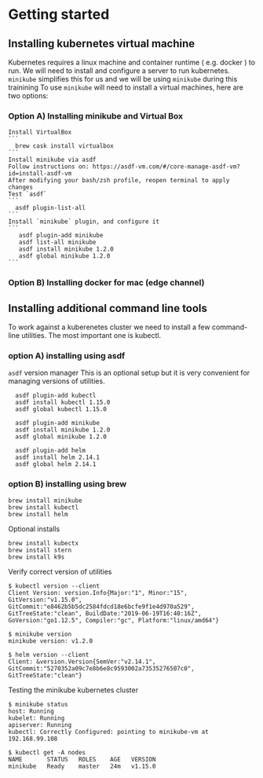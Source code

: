 # Getting started

## Installing kubernetes virtual machine
Kubernetes requires a linux machine and container runtime ( e.g. docker ) to run.
We will need to install and configure a server to run kubernetes.  
`minikube` simplifies this for us and we will be using `minikube` during this trainining
To use `minikube` will need to install a virtual machines, here are two options:
### Option A) Installing minikube and Virtual Box
    Install VirtualBox
    ```
      brew cask install virtualbox
    ```  
    Install minikube via asdf
    Follow instructions on: https://asdf-vm.com/#/core-manage-asdf-vm?id=install-asdf-vm
    After modifying your bash/zsh profile, reopen terminal to apply changes
    Test `asdf`
    ```
      asdf plugin-list-all
    ```
    Install `minikube` plugin, and configure it
    ```
       asdf plugin-add minikube
       asdf list-all minikube
       asdf install minikube 1.2.0
       asdf global minikube 1.2.0
    ```
### Option B) Installing docker for mac (edge channel)

## Installing additional command line tools
To work against a kuberenetes cluster we need to install a few command-line utilities.
The most important one is kubectl.
### option A) installing using asdf
`asdf` version manager
This is an optional setup but it is very convenient for managing versions of utilities.
```
  asdf plugin-add kubectl
  asdf install kubectl 1.15.0
  asdf global kubectl 1.15.0

  asdf plugin-add minikube
  asdf install minikube 1.2.0
  asdf global minikube 1.2.0

  asdf plugin-add helm
  asdf install helm 2.14.1
  asdf global helm 2.14.1

```

### option B) installing using brew
```
brew install minikube
brew install kubectl
brew install helm
```

Optional installs
```
brew install kubectx
brew install stern
brew install k9s
```

Verify correct version of utilities
```
$ kubectl version --client   
Client Version: version.Info{Major:"1", Minor:"15", GitVersion:"v1.15.0", GitCommit:"e8462b5b5dc2584fdcd18e6bcfe9f1e4d970a529", GitTreeState:"clean", BuildDate:"2019-06-19T16:40:16Z", GoVersion:"go1.12.5", Compiler:"gc", Platform:"linux/amd64"}

$ minikube version
minikube version: v1.2.0

$ helm version --client
Client: &version.Version{SemVer:"v2.14.1", GitCommit:"5270352a09c7e8b6e8c9593002a73535276507c0", GitTreeState:"clean"}
```

Testing the minikube kubernetes cluster
```
$ minikube status
host: Running
kubelet: Running
apiserver: Running
kubectl: Correctly Configured: pointing to minikube-vm at 192.168.99.108

$ kubectl get -A nodes
NAME       STATUS   ROLES    AGE   VERSION
minikube   Ready    master   24m   v1.15.0
```
